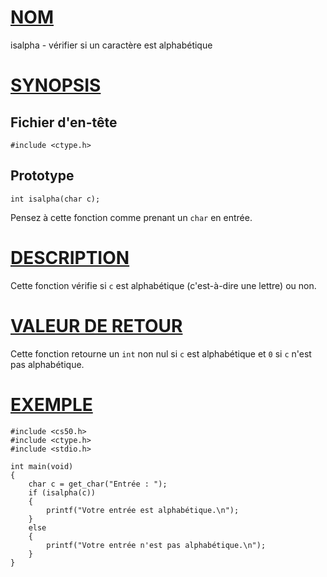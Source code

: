 # [NOM](#nom)

isalpha - vérifier si un caractère est alphabétique

# [SYNOPSIS](#synopsis)

## Fichier d'en-tête

    #include <ctype.h>

## Prototype

    int isalpha(char c);

Pensez à cette fonction comme prenant un `char` en entrée.

# [DESCRIPTION](#description)

Cette fonction vérifie si `c` est alphabétique (c'est-à-dire une lettre) ou non.

# [VALEUR DE RETOUR](#valeur-de-retour)

Cette fonction retourne un `int` non nul si `c` est alphabétique et `0` si `c` n'est pas alphabétique.

# [EXEMPLE](#exemple)

    #include <cs50.h>
    #include <ctype.h>
    #include <stdio.h>

    int main(void)
    {
        char c = get_char("Entrée : ");
        if (isalpha(c))
        {
            printf("Votre entrée est alphabétique.\n");
        }
        else
        {
            printf("Votre entrée n'est pas alphabétique.\n");
        }
    }